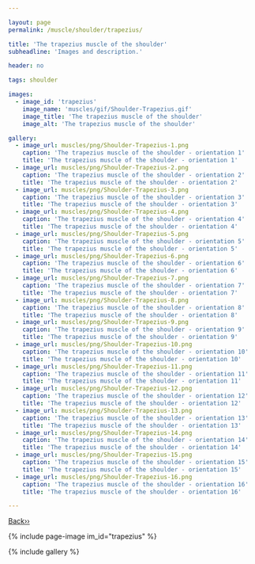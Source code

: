 ```yaml
---

layout: page
permalink: /muscle/shoulder/trapezius/

title: 'The trapezius muscle of the shoulder'
subheadline: 'Images and description.'

header: no

tags: shoulder

images:
  - image_id: 'trapezius'
    image_name: 'muscles/gif/Shoulder-Trapezius.gif'
    image_title: 'The trapezius muscle of the shoulder'
    image_alt: 'The trapezius muscle of the shoulder' 

gallery:
  - image_url: muscles/png/Shoulder-Trapezius-1.png
    caption: 'The trapezius muscle of the shoulder - orientation 1'
    title: 'The trapezius muscle of the shoulder - orientation 1'
  - image_url: muscles/png/Shoulder-Trapezius-2.png
    caption: 'The trapezius muscle of the shoulder - orientation 2'
    title: 'The trapezius muscle of the shoulder - orientation 2'
  - image_url: muscles/png/Shoulder-Trapezius-3.png
    caption: 'The trapezius muscle of the shoulder - orientation 3'
    title: 'The trapezius muscle of the shoulder - orientation 3'
  - image_url: muscles/png/Shoulder-Trapezius-4.png
    caption: 'The trapezius muscle of the shoulder - orientation 4'
    title: 'The trapezius muscle of the shoulder - orientation 4'
  - image_url: muscles/png/Shoulder-Trapezius-5.png
    caption: 'The trapezius muscle of the shoulder - orientation 5'
    title: 'The trapezius muscle of the shoulder - orientation 5'
  - image_url: muscles/png/Shoulder-Trapezius-6.png
    caption: 'The trapezius muscle of the shoulder - orientation 6'
    title: 'The trapezius muscle of the shoulder - orientation 6'
  - image_url: muscles/png/Shoulder-Trapezius-7.png
    caption: 'The trapezius muscle of the shoulder - orientation 7'
    title: 'The trapezius muscle of the shoulder - orientation 7'
  - image_url: muscles/png/Shoulder-Trapezius-8.png
    caption: 'The trapezius muscle of the shoulder - orientation 8'
    title: 'The trapezius muscle of the shoulder - orientation 8'
  - image_url: muscles/png/Shoulder-Trapezius-9.png
    caption: 'The trapezius muscle of the shoulder - orientation 9'
    title: 'The trapezius muscle of the shoulder - orientation 9'
  - image_url: muscles/png/Shoulder-Trapezius-10.png
    caption: 'The trapezius muscle of the shoulder - orientation 10'
    title: 'The trapezius muscle of the shoulder - orientation 10'
  - image_url: muscles/png/Shoulder-Trapezius-11.png
    caption: 'The trapezius muscle of the shoulder - orientation 11'
    title: 'The trapezius muscle of the shoulder - orientation 11'
  - image_url: muscles/png/Shoulder-Trapezius-12.png
    caption: 'The trapezius muscle of the shoulder - orientation 12'
    title: 'The trapezius muscle of the shoulder - orientation 12'
  - image_url: muscles/png/Shoulder-Trapezius-13.png
    caption: 'The trapezius muscle of the shoulder - orientation 13'
    title: 'The trapezius muscle of the shoulder - orientation 13'
  - image_url: muscles/png/Shoulder-Trapezius-14.png
    caption: 'The trapezius muscle of the shoulder - orientation 14'
    title: 'The trapezius muscle of the shoulder - orientation 14'
  - image_url: muscles/png/Shoulder-Trapezius-15.png
    caption: 'The trapezius muscle of the shoulder - orientation 15'
    title: 'The trapezius muscle of the shoulder - orientation 15'
  - image_url: muscles/png/Shoulder-Trapezius-16.png
    caption: 'The trapezius muscle of the shoulder - orientation 16'
    title: 'The trapezius muscle of the shoulder - orientation 16'

---
```


[Back››](/muscle/shoulder/)

{% include page-image im_id="trapezius" %}

{% include gallery %}
